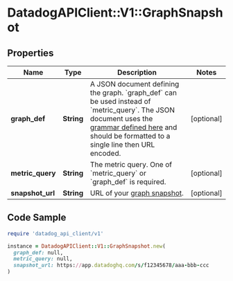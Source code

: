 # DatadogAPIClient::V1::GraphSnapshot

## Properties

| Name | Type | Description | Notes |
| ---- | ---- | ----------- | ----- |
| **graph_def** | **String** | A JSON document defining the graph. &#x60;graph_def&#x60; can be used instead of &#x60;metric_query&#x60;. The JSON document uses the [grammar defined here](https://docs.datadoghq.com/graphing/graphing_json/#grammar) and should be formatted to a single line then URL encoded. | [optional] |
| **metric_query** | **String** | The metric query. One of &#x60;metric_query&#x60; or &#x60;graph_def&#x60; is required. | [optional] |
| **snapshot_url** | **String** | URL of your [graph snapshot](https://docs.datadoghq.com/metrics/explorer/#snapshot). | [optional] |

## Code Sample

```ruby
require 'datadog_api_client/v1'

instance = DatadogAPIClient::V1::GraphSnapshot.new(
  graph_def: null,
  metric_query: null,
  snapshot_url: https://app.datadoghq.com/s/f12345678/aaa-bbb-ccc
)
```

